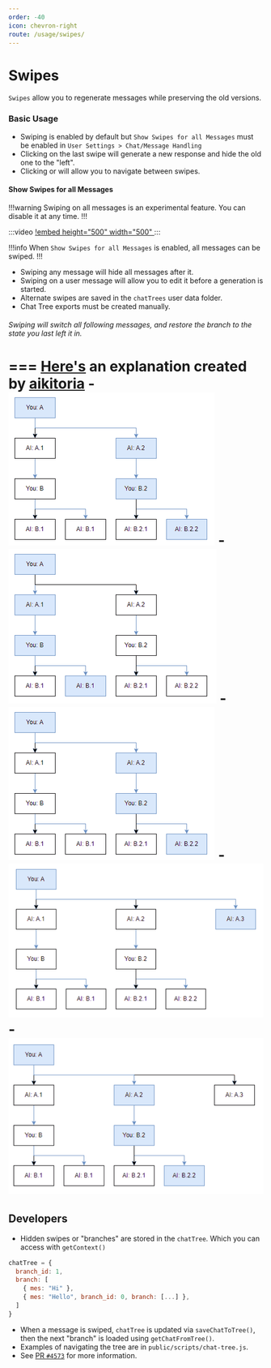 ```yaml
---
order: -40
icon: chevron-right
route: /usage/swipes/
---
```

# Swipes

`Swipes` allow you to regenerate messages while preserving the old versions.

### Basic Usage
* Swiping is enabled by default but `Show Swipes for all Messages` must be enabled in `User Settings > Chat/Message Handling`
* Clicking <i class="fa-solid fa-chevron-right"></i> on the last swipe will generate a new response and hide the old one to the "left".
* Clicking <i class="fa-solid fa-chevron-left"></i> or <i class="fa-solid fa-chevron-right"></i> will allow you to navigate between swipes.

#### Show Swipes for all Messages
!!!warning
Swiping on all messages is an experimental feature. You can disable it at any time.
!!!
<style>
    .video {
        
        }
</style>
:::video
[!embed height="500" width="500" ](/static/swipes/swipes-2025-09-29.mp4)
:::

!!!info
When `Show Swipes for all Messages` is enabled, all messages can be swiped.
!!!

* Swiping any message will hide all messages after it.
* Swiping <i class="fa-solid fa-chevron-right"></i> on a user message will allow you to edit it before a generation is started.
* Alternate swipes are saved in the `chatTrees` user data folder.
* Chat Tree exports must be created manually.

###### Swiping will switch all following messages, and restore the branch to the state you last left it in.
=== [Here's](https://github.com/SillyTavern/SillyTavern/issues/1731#issuecomment-1937843859) an explanation created by [aikitoria](https://github.com/aikitoria)
-![1. Current state|300](/static/swipes/1.png)
-![2. Swipe the first AI message backwards|300](/static/swipes/2.png)
-![3. Swipe the first AI message forwards|300](/static/swipes/3.png)
-![4. Swipe the first AI message forwards again|300](/static/swipes/4.png)
-![5. Swipe the first AI message backwards|300](/static/swipes/5.png)
===



## Developers
* Hidden swipes or "branches" are stored in the `chatTree`. Which you can access with `getContext()`
```javascript
chatTree = {
  branch_id: 1,
  branch: [
    { mes: "Hi" },
    { mes: "Hello", branch_id: 0, branch: [...] },
  ]
}
```
* When a message is swiped, `chatTree` is updated via `saveChatToTree()`, then the next "branch" is loaded using `getChatFromTree()`.
* Examples of navigating the tree are in `public/scripts/chat-tree.js`.
* See [PR `#4573`](https://github.com/SillyTavern/SillyTavern/pull/4573) for more information.
